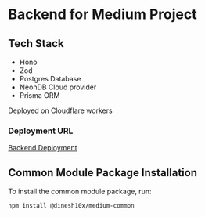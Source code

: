 # Backend for Medium Project

## Tech Stack

- Hono
- Zod
- Postgres Database
- NeonDB Cloud provider
- Prisma ORM

Deployed on Cloudflare workers

### Deployment URL

[Backend Deployment](https://backend.developer-dinesh-com.workers.dev)

## Common Module Package Installation

To install the common module package, run:

```sh
npm install @dinesh10x/medium-common
```




